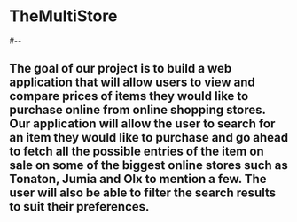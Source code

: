 # TheMultiStore
#--
## The goal of our project is to build a web application that will allow users to view and compare prices of items they would like to purchase online from online shopping stores. Our application will allow the user to search for an item they would like to purchase and go ahead to fetch all the possible entries of the item on sale on some of the biggest online stores such as Tonaton, Jumia and Olx to mention a few. The user will also be able to filter the search results to suit their preferences.
